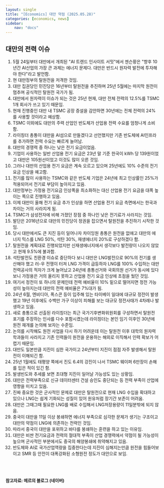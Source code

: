 ```yaml
---
layout: single
title: "[Economics] 대만 약점 (2025.05.28)"
categories: [economics, news]
sidebar:
    nav: "docs"
---
```


## 대만의 전력 이슈
1. 5월 24일부터 대만에서 개최된 "AI 트렌드 인사이트 서밋"에서 젠슨황은 "향후 10년간 AI산업의 가장 큰 과제는 에너지 문제다. 대만은 반드시 원자력 발전에 투자해야 한다"라고 발언함.
1. 현 대만정부의 탈원전을 저격한 것임.
1. 대만 집권당인 민진당은 16년부터 탈원전을 추진하며 25년 5월에는 마지막 원전이 멈추며 공식적인 탈원전 국가가 됨.
1. 대만에서 원자력이 이슈가 되는 것은 25년 현재, 대만 전체 전력의 12.5%를 TSMC 1개 회사가 쓰고 있기 때문임.
1. 현재 진행중인 대만 내 TSMC 공장 증설을 감안하면 30년에는 전체 전력의 24%를 사용할 것이라고 예상함.
1. TSMC 이외에도 대만의 주력 산업인 반도체가 산업용 전력 수요를 엄청나게 소비함.
1. 라이칭더 총통이 대만을 AI섬으로 만들겠다고 선언했지만 기존 반도체에 AI인프라를 추가하면 전력 수요는 빠르게 늘어남.
1. 대만의 경쟁력 중 하나는 낮은 전기 요금이었음.
1. 기업이 사용하는 일반 산업용 전기 요금은 23년 말 기준 한국이 kWh 당 139원이었고 대만은 105원선이었고 이것도 많이 오른 것임.
1. 그러나 대만의 산업용 전기 요금은 계속 오르고 있으며 25년에도 10% 수준의 전기 요금 인상을 예고함.
1. 전기를 많이 사용하는 TSMC와 같은 반도체 기업은 24년에 최고 인상률인 25%가 적용되어서 전기료 부담이 높아지고 있음.
1. 대만정부는 가정용 전기요금 인상폭을 최소화하는 대신 산업용 전기 요금을 대폭 높이는 쪽으로 진행하고 있음.
1. 이제 대만이 올해 전기 요금 추가 인상을 하면 산업용 전기 요금 측면에서는 한국과 차이는 거의 사라지게 됨.
1. TSMC가 삼성전자에 비해 가졌던 장점 중 하나인 낮은 전기료가 사라지는 것임.
1. 발단은 2016년으로 대만의 민진당이 정권을 잡으면서 탈원전을 추진하기 시작한 것임.
1. 당시 대만에서도 큰 지진 등이 일어나자 차이잉원 총통은 원전을 없애고 대만의 에너지 믹스를 LNG 50%, 석탄 30%, 재생에너지 20%로 구상하겠다 함.
1. 탈원전을 계획대로 진행되었지만 신재생에너지에서 생각보다 발전량이 나오지 않았고 현재 9.5%에 불과함.
1. 석탄발전도 친환경 이슈로 중단하다 보니 대만은 LNG발전으로 90%의 전기를 생산해야 했고 러-우 전쟁이 터져 LNG 가격이 급등하자 LNG를 100% 수입하는 대만전력공사의 적자가 크게 늘어났고 24년에 총통선거와 국회의원 선거가 동시에 있다보니 가정용은 거의 올리지 못하고 산업용 전기 요금 인상에 초점을 뒀던 것임.
1. 여기서 정전이 또 하나의 문제인데 전력 예비울이 10% 밑으로 떨어지면 정전 가능성이 높아지는데 대만의 전력 예비율은 7%대가 됨.
1. 24년 6월, 엔비디아, 폭스콘 등이 입주해 있는 타이베이 일대에 대규모 정전이 발생했고 19년 이후에도 수백만 가구 이상이 피해를 보는 대규모 정전사태가 4차례나 발생하고 있음.
1. 새로 총통으로 선출된 라이칭더는 최근 국가기후변화위원회를 구성하면서 탈원전 포기를 주장하는 인사를 다수 포함시켰는데 라이칭더는 본인 임기 이후인 30년에 원전 재개를 논의해 보자는 수준임.
1. 논의를 시작해도 원전 사업을 다시 하기 어려운데 이는 탈원전 이후 대학의 원자력학과들이 사라지고 기존 인력들이 원전을 운용하는 해외로 이직해서 인력 확보가 어렵기 때문임.
1. 대만도 일본만큼 지진이 심한 국가이고 24년부터 지진이 점점 자주 발생해서 탈원전이 이해되긴 함.
1. 25년 1월에도 태평양 쪽에서 진도 6.4의 강진이 나서 TSMC 웨이퍼 6만장이 손해를 입은 적이 있긴 함.
1. 발생빈도와 추세를 보면 초대형 지진이 일어날 가능성도 있는 상황임.
1. 대만은 전력부족으로 신규 데이터센터 건설 승인도 중단되는 등 전력 부족이 산업에 영향을 미치고 있음.
1. 진짜 중요한 것은 군사적인 문제로 대만은 탈원전으로 현재 LNG 수입을 확대하고 있으나 LNG는 쉽게 기화되는 성질이 있어 원유처럼 장기간 보존이 어려움.
1. 대만은 그때그때 필요한 LNG를 배로 수입해서 LNG저장용량이 11일분밖에 되지 않음.
1. 중국이 대만을 11일 이상 봉쇄하면 에너지 부족으로 심각한 문제가 생기는 구조이고 대만의 약점이 LNG에 의존하는 전력인 것임.
1. 따라서 중국이 대만을 포위하고 바다를 봉쇄하는 훈련을 하고 있는 이유임.
1. 대만은 비싼 전기요금과 전력의 절대적 부족이 산업 경쟁력에서 약점이 될 가능성이 높으며 군사적인 부분에서도 중국의 해양봉쇄에 취약해지고 있음.
1. 반도체와 AI로 국가산업역량을 집중한다는데 지진이 심해지는만큼 원전을 힘들어보이고 SMR 등 안전이 대폭강화된 소형원전 정도가 대안으로 보임.



<br/>
<br/>

#### 참고자료: 메르의 블로그 (네이버)